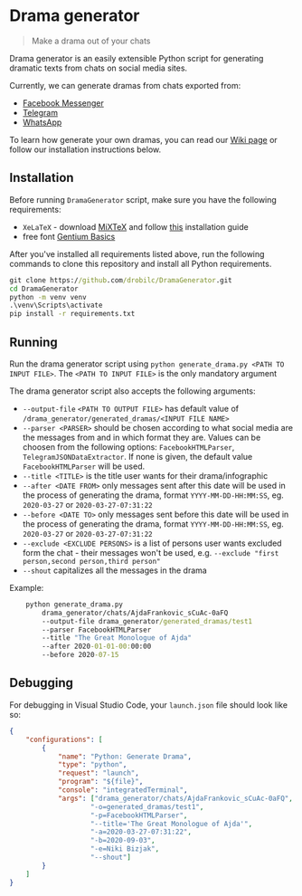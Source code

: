 # Drama generator
> Make a drama out of your chats

Drama generator is an easily extensible Python script for generating dramatic texts from chats on social media sites.

Currently, we can generate dramas from chats exported from:
- [Facebook Messenger](https://www.messenger.com/)
- [Telegram](https://telegram.org/)
- [WhatsApp](https://www.whatsapp.com/)

To learn how generate your own dramas, you can read our [Wiki page](https://github.com/drobilc/DramaGenerator/wiki) or follow our installation instructions below.

## Installation

Before running `DramaGenerator` script, make sure you have the following requirements:

- `XeLaTeX` - download [MiXTeX](https://miktex.org/download) and follow [this](http://www.texts.io/support/0002/) installation guide
- free font [Gentium Basics](https://software.sil.org/gentium/download/)

After you've installed all requirements listed above, run the following commands to clone this repository and install all Python requirements.

```cmd
git clone https://github.com/drobilc/DramaGenerator.git
cd DramaGenerator
python -m venv venv
.\venv\Scripts\activate
pip install -r requirements.txt
```

## Running

Run the drama generator script using `python generate_drama.py <PATH TO INPUT FILE>`.
The `<PATH TO INPUT FILE>` is the only mandatory argument

The drama generator script also accepts the following arguments:

- `--output-file` `<PATH TO OUTPUT FILE>` has default value of `/drama_generator/generated_dramas/<INPUT FILE NAME>`
- `--parser <PARSER>` should be chosen according to what social media are the messages from and in which format they are. Values can be choosen from the following options: `FacebookHTMLParser`, `TelegramJSONDataExtractor`. If none is given, the default value `FacebookHTMLParser` will be used.
- `--title <TITLE>` is the title user wants for their drama/infographic
- `--after <DATE FROM>` only messages sent after this date will be used in the process of generating the drama, format `YYYY-MM-DD-HH:MM:SS`, eg. `2020-03-27` or `2020-03-27-07:31:22`
- `--before <DATE TO>` only messages sent before this date will be used in the process of generating the drama, format `YYYY-MM-DD-HH:MM:SS`, eg. `2020-03-27` or `2020-03-27-07:31:22`
- `--exclude <EXCLUDE PERSONS>` is a list of persons user wants excluded form the chat - their messages won't be used, e.g. `--exclude "first person,second person,third person"`
- `--shout` capitalizes all the messages in the drama

Example:

```cmd
    python generate_drama.py
        drama_generator/chats/AjdaFrankovic_sCuAc-0aFQ
        --output-file drama_generator/generated_dramas/test1
        --parser FacebookHTMLParser
        --title "The Great Monologue of Ajda"
        --after 2020-01-01-00:00:00
        --before 2020-07-15
```

## Debugging

For debugging in Visual Studio Code, your `launch.json` file should look like so:

```json
{
    "configurations": [
        {
            "name": "Python: Generate Drama",
            "type": "python",
            "request": "launch",
            "program": "${file}",
            "console": "integratedTerminal",
            "args": ["drama_generator/chats/AjdaFrankovic_sCuAc-0aFQ",
                    "-o=generated_dramas/test1",
                    "-p=FacebookHTMLParser",
                    "--title='The Great Monologue of Ajda'",
                    "-a=2020-03-27-07:31:22",
                    "-b=2020-09-03",
                    "-e=Niki Bizjak",
                    "--shout"]
        }
    ]
}
```
